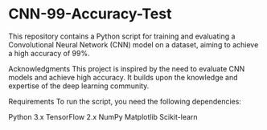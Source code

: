 # CNN-99-Accuracy-Test
This repository contains a Python script for training and evaluating a Convolutional Neural Network (CNN) model on a dataset, aiming to achieve a high accuracy of 99%.

Acknowledgments
This project is inspired by the need to evaluate CNN models and achieve high accuracy. It builds upon the knowledge and expertise of the deep learning community.

Requirements
To run the script, you need the following dependencies:

Python 3.x
TensorFlow 2.x
NumPy
Matplotlib
Scikit-learn
